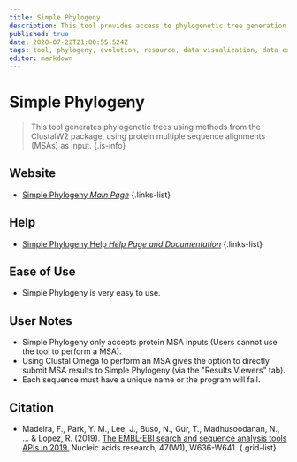 ```yaml
---
title: Simple Phylogeny
description: This tool provides access to phylogenetic tree generation methods from the ClustalW2 package.
published: true
date: 2020-07-22T21:00:55.524Z
tags: tool, phylogeny, evolution, resource, data visualization, data export, analysis tool
editor: markdown
---
```


# Simple Phylogeny

> This tool generates phylogenetic trees using methods from the ClustalW2 package, using protein multiple sequence alignments (MSAs) as input. 
{.is-info}

 

## Website 

- [Simple Phylogeny *Main Page*](https://www.ebi.ac.uk/Tools/phylogeny/simple_phylogeny/)
 {.links-list}

## Help

- [Simple Phylogeny Help *Help Page and Documentation*](https://www.ebi.ac.uk/seqdb/confluence/display/JDSAT/Simple+Phylogeny+Help+and+Documentation)
{.links-list}

## Ease of Use

- Simple Phylogeny is very easy to use. 

## User Notes

- Simple Phylogeny only accepts protein MSA inputs (Users cannot use the tool to perform a MSA).
- Using Clustal Omega to perform an MSA gives the option to directly submit MSA results to Simple Phylogeny (via the "Results Viewers" tab).
- Each sequence must have a unique name or the program will fail. 

## Citation 

- Madeira, F., Park, Y. M., Lee, J., Buso, N., Gur, T., Madhusoodanan, N., ... & Lopez, R. (2019). [The EMBL-EBI search and sequence analysis tools APIs in 2019.](https://academic.oup.com/nar/article/47/W1/W636/5446251) Nucleic acids research, 47(W1), W636-W641.
{.grid-list}